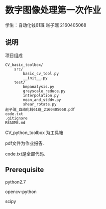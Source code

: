 # 数字图像处理第一次作业
学生：自动化钱61班 赵子瑞 2160405068
## 说明

项目组成

```
CV_basic_toolbox/
    src/
        basic_cv_tool.py
        __init__.py
    test/
        bmpanalysis.py
        greyscale_reduce.py
        interpolation.py
        mean_and_stddv.py
        shear_rotate.py
赵子瑞_自动化钱61班_2160405068.pdf
code.txt
.gitignore
README.md
```

CV_python_toolbox 为工具箱

pdf文件为作业报告.

code.txt是全部代码.

## Prerequisite

python2.7

opencv-python

scipy
